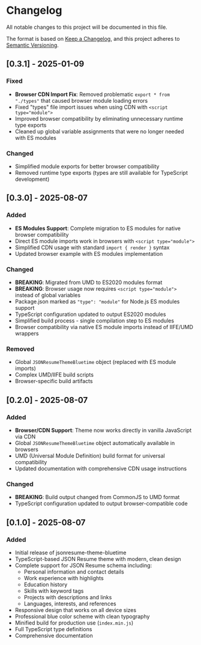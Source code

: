 # Changelog

All notable changes to this project will be documented in this file.

The format is based on [Keep a Changelog](https://keepachangelog.com/en/1.0.0/),
and this project adheres to [Semantic Versioning](https://semver.org/spec/v2.0.0.html).

## [0.3.1] - 2025-01-09

### Fixed
- **Browser CDN Import Fix**: Removed problematic `export * from "./types"` that caused browser module loading errors
- Fixed "types" file import issues when using CDN with `<script type="module">`
- Improved browser compatibility by eliminating unnecessary runtime type exports
- Cleaned up global variable assignments that were no longer needed with ES modules

### Changed
- Simplified module exports for better browser compatibility
- Removed runtime type exports (types are still available for TypeScript development)

## [0.3.0] - 2025-08-07

### Added
- **ES Modules Support**: Complete migration to ES modules for native browser compatibility
- Direct ES module imports work in browsers with `<script type="module">`
- Simplified CDN usage with standard `import { render }` syntax
- Updated browser example with ES modules implementation

### Changed
- **BREAKING**: Migrated from UMD to ES2020 modules format
- **BREAKING**: Browser usage now requires `<script type="module">` instead of global variables
- Package.json marked as `"type": "module"` for Node.js ES modules support
- TypeScript configuration updated to output ES2020 modules
- Simplified build process - single compilation step to ES modules
- Browser compatibility via native ES module imports instead of IIFE/UMD wrappers

### Removed
- Global `JSONResumeThemeBluetime` object (replaced with ES module imports)
- Complex UMD/IIFE build scripts
- Browser-specific build artifacts

## [0.2.0] - 2025-08-07

### Added
- **Browser/CDN Support**: Theme now works directly in vanilla JavaScript via CDN
- Global `JSONResumeThemeBluetime` object automatically available in browsers
- UMD (Universal Module Definition) build format for universal compatibility
- Updated documentation with comprehensive CDN usage instructions

### Changed
- **BREAKING**: Build output changed from CommonJS to UMD format
- TypeScript configuration updated to output browser-compatible code

## [0.1.0] - 2025-08-07

### Added
- Initial release of jsonresume-theme-bluetime
- TypeScript-based JSON Resume theme with modern, clean design
- Complete support for JSON Resume schema including:
  - Personal information and contact details
  - Work experience with highlights
  - Education history
  - Skills with keyword tags
  - Projects with descriptions and links
  - Languages, interests, and references
- Responsive design that works on all device sizes
- Professional blue color scheme with clean typography
- Minified build for production use (`index.min.js`)
- Full TypeScript type definitions
- Comprehensive documentation
